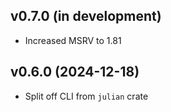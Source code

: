 v0.7.0 (in development)
-----------------------
- Increased MSRV to 1.81

v0.6.0 (2024-12-18)
-------------------
- Split off CLI from `julian` crate
